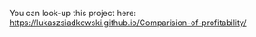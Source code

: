 You can look-up this project here:
https://lukaszsiadkowski.github.io/Comparision-of-profitability/
